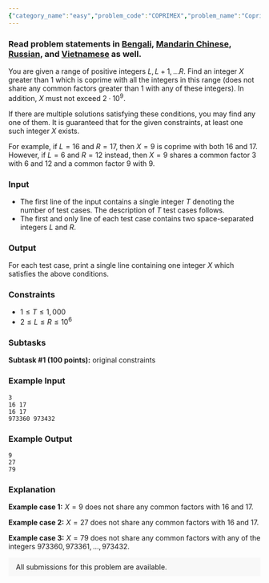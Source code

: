```yaml
---
{"category_name":"easy","problem_code":"COPRIMEX","problem_name":"Coprime Range","problemComponents":{"constraints":"","constraintsState":false,"subtasks":"","subtasksState":false,"inputFormat":"","inputFormatState":false,"outputFormat":"","outputFormatState":false,"sampleTestCases":{}},"video_editorial_url":"https://youtu.be/GdJiFiCpfdg","languages_supported":{"0":"CPP14","1":"C","2":"JAVA","3":"PYTH 3.6","4":"CPP17","5":"PYTH","6":"PYP3","7":"CS2","8":"ADA","9":"PYPY","10":"TEXT","11":"PAS fpc","12":"NODEJS","13":"RUBY","14":"PHP","15":"GO","16":"HASK","17":"TCL","18":"PERL","19":"SCALA","20":"LUA","21":"kotlin","22":"BASH","23":"JS","24":"LISP sbcl","25":"rust","26":"PAS gpc","27":"BF","28":"CLOJ","29":"R","30":"D","31":"CAML","32":"FORT","33":"ASM","34":"swift","35":"FS","36":"WSPC","37":"LISP clisp","38":"SQL","39":"SCM guile","40":"PERL6","41":"ERL","42":"CLPS","43":"ICK","44":"NICE","45":"PRLG","46":"ICON","47":"COB","48":"SCM chicken","49":"PIKE","50":"SCM qobi","51":"ST","52":"SQLQ","53":"NEM"},"max_timelimit":0.5,"source_sizelimit":50000,"problem_author":"the_hyp0cr1t3","problem_tester":"","date_added":"23-02-2021","tags":{"0":"easy","1":"ltime93","2":"the_hyp0cr1t3"},"problem_difficulty_level":"Easy","best_tag":"","editorial_url":"https://discuss.codechef.com/problems/COPRIMEX","time":{"view_start_date":1104528600,"submit_start_date":1104528600,"visible_start_date":1104528600,"end_date":1735669800},"is_direct_submittable":false,"problemDiscussURL":"https://discuss.codechef.com/search?q=COPRIMEX","is_proctored":false,"visitedContests":{},"layout":"problem"}
---
```

### Read problem statements in [Bengali](https://www.codechef.com/download/translated/LTIME93/bengali/COPRIMEX.pdf), [Mandarin Chinese](https://www.codechef.com/download/translated/LTIME93/mandarin/COPRIMEX.pdf), [Russian](https://www.codechef.com/download/translated/LTIME93/russian/COPRIMEX.pdf), and [Vietnamese](https://www.codechef.com/download/translated/LTIME93/vietnamese/COPRIMEX.pdf) as well.

You are given a range of positive integers $L, L+1, \ldots R$. Find an integer $X$ greater than $1$ which is coprime with all the integers in this range (does not share any common factors greater than $1$ with any of these integers). In addition, $X$ must not exceed $2 \cdot 10^9$.

If there are multiple solutions satisfying these conditions, you may find any one of them. It is guaranteed that for the given constraints, at least one such integer $X$ exists.

For example, if $L = 16$ and $R = 17$, then $X = 9$ is coprime with both $16$ and $17$. However, if $L = 6$ and $R = 12$ instead, then $X = 9$ shares a common factor $3$ with $6$ and $12$ and a common factor $9$ with $9$.

### Input
- The first line of the input contains a single integer $T$ denoting the number of test cases. The description of $T$ test cases follows.
- The first and only line of each test case contains two space-separated integers $L$ and $R$.

### Output
For each test case, print a single line containing one integer $X$ which satisfies the above conditions.

### Constraints
- $1 \leq T \leq 1,000$
- $2 \leq L \leq R \leq 10^6$

### Subtasks
**Subtask #1 (100 points):** original constraints

### Example Input
```
3
16 17
16 17
973360 973432
```

### Example Output
```
9
27
79
```
    
### Explanation
**Example case 1:** $X = 9$ does not share any common factors with $16$ and $17$.

**Example case 2:** $X = 27$ does not share any common factors with $16$ and $17$.

**Example case 3:** $X = 79$ does not share any common factors with any of the integers $973360, 973361, \ldots, 973432$.

<aside style='background: #f8f8f8;padding: 10px 15px;'><div>All submissions for this problem are available.</div></aside>